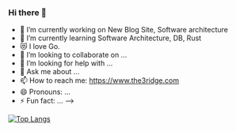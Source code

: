 ### Hi there 👋


- 🔭 I’m currently working on New Blog Site, Software architecture
- 🌱 I’m currently learning Software Architecture, DB, Rust
- 😻 I love Go.
- 👯 I’m looking to collaborate on ...
- 🤔 I’m looking for help with ...
- 💬 Ask me about ...
- 📫 How to reach me: https://www.the3ridge.com
- 😄 Pronouns: ...
- ⚡ Fun fact: ...
-->

[![Top Langs](https://github-readme-stats.vercel.app/api/top-langs/?username=Kaikei-e&layout=compact&hide=javascript,html,css,scss,svelte,dockerfile)](https://github.com/anuraghazra/github-readme-stats)
